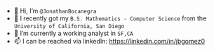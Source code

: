 - 👋 Hi, I’m `@JonathanBocanegra`
- 👀 I recently got my `B.S. Mathematics - Computer Science` from the `University of California, San Diego`
- 🌱 I’m currently a working analyst in `SF,CA`
- 📫 I can be reached via linkedIn: https://linkedin.com/in/jbgomez0
